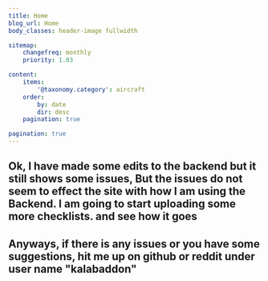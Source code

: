 ```yaml
---
title: Home
blog_url: Home
body_classes: header-image fullwidth

sitemap:
    changefreq: monthly
    priority: 1.03

content:
    items: 
        '@taxonomy.category': aircraft
    order:
        by: date
        dir: desc
    pagination: true

pagination: true
---
```


## **Ok,  I have made some edits to the backend but it still shows some issues,  But the issues do not seem to effect the site with how I am using the Backend.  I am going to start uploading some more checklists. and see how it goes**

## **Anyways, if there is any issues or you have some suggestions, hit me up on github or reddit under user name "kalabaddon"**
